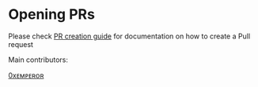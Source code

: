 # Opening PRs
Please check [PR creation guide](https://github.com/hackarmour/discord-assistant/blob/main/docs/CREATING_A_PR.md) for documentation on how to create a Pull request


Main contributors: 

[0xᴇᴍᴘᴇʀᴏʀ](https://github.com/TheEmperor342)

